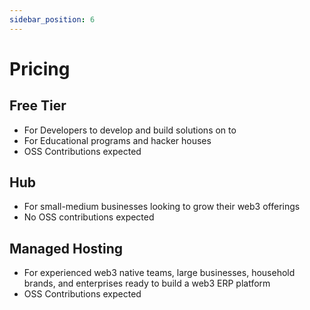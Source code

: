 ```yaml
---
sidebar_position: 6
---
```


Pricing
=======

Free Tier
---------

-   For Developers to develop and build solutions on to
-   For Educational programs and hacker houses
-   OSS Contributions expected

Hub
---

-   For small-medium businesses looking to grow their web3 offerings
-   No OSS contributions expected

Managed Hosting
---------------

-   For experienced web3 native teams, large businesses, household brands, and enterprises ready to build a web3 ERP platform
-   OSS Contributions expected